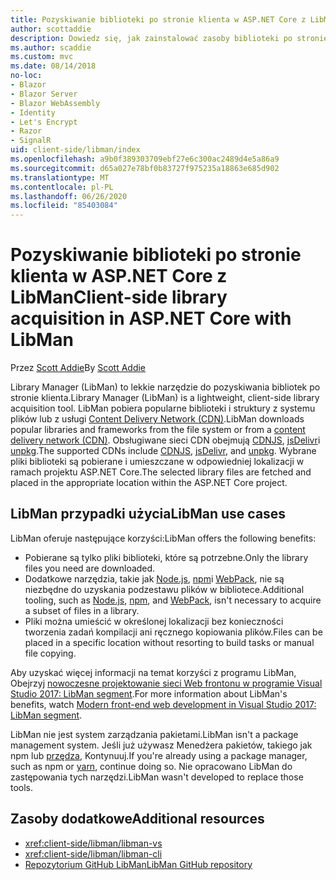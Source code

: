 ```yaml
---
title: Pozyskiwanie biblioteki po stronie klienta w ASP.NET Core z LibMan
author: scottaddie
description: Dowiedz się, jak zainstalować zasoby biblioteki po stronie klienta w projekcie ASP.NET Core przy użyciu programu Library Manager (LibMan).
ms.author: scaddie
ms.custom: mvc
ms.date: 08/14/2018
no-loc:
- Blazor
- Blazor Server
- Blazor WebAssembly
- Identity
- Let's Encrypt
- Razor
- SignalR
uid: client-side/libman/index
ms.openlocfilehash: a9b0f389303709ebf27e6c300ac2489d4e5a86a9
ms.sourcegitcommit: d65a027e78bf0b83727f975235a18863e685d902
ms.translationtype: MT
ms.contentlocale: pl-PL
ms.lasthandoff: 06/26/2020
ms.locfileid: "85403084"
---
```

# <a name="client-side-library-acquisition-in-aspnet-core-with-libman"></a><span data-ttu-id="4c3dc-103">Pozyskiwanie biblioteki po stronie klienta w ASP.NET Core z LibMan</span><span class="sxs-lookup"><span data-stu-id="4c3dc-103">Client-side library acquisition in ASP.NET Core with LibMan</span></span>

<span data-ttu-id="4c3dc-104">Przez [Scott Addie](https://twitter.com/Scott_Addie)</span><span class="sxs-lookup"><span data-stu-id="4c3dc-104">By [Scott Addie](https://twitter.com/Scott_Addie)</span></span>

<span data-ttu-id="4c3dc-105">Library Manager (LibMan) to lekkie narzędzie do pozyskiwania bibliotek po stronie klienta.</span><span class="sxs-lookup"><span data-stu-id="4c3dc-105">Library Manager (LibMan) is a lightweight, client-side library acquisition tool.</span></span> <span data-ttu-id="4c3dc-106">LibMan pobiera popularne biblioteki i struktury z systemu plików lub z usługi [Content Delivery Network (CDN)](https://wikipedia.org/wiki/Content_delivery_network).</span><span class="sxs-lookup"><span data-stu-id="4c3dc-106">LibMan downloads popular libraries and frameworks from the file system or from a [content delivery network (CDN)](https://wikipedia.org/wiki/Content_delivery_network).</span></span> <span data-ttu-id="4c3dc-107">Obsługiwane sieci CDN obejmują [CDNJS](https://cdnjs.com/), [jsDelivr](https://www.jsdelivr.com/)i [unpkg](https://unpkg.com/#/).</span><span class="sxs-lookup"><span data-stu-id="4c3dc-107">The supported CDNs include [CDNJS](https://cdnjs.com/), [jsDelivr](https://www.jsdelivr.com/), and [unpkg](https://unpkg.com/#/).</span></span> <span data-ttu-id="4c3dc-108">Wybrane pliki biblioteki są pobierane i umieszczane w odpowiedniej lokalizacji w ramach projektu ASP.NET Core.</span><span class="sxs-lookup"><span data-stu-id="4c3dc-108">The selected library files are fetched and placed in the appropriate location within the ASP.NET Core project.</span></span>

## <a name="libman-use-cases"></a><span data-ttu-id="4c3dc-109">LibMan przypadki użycia</span><span class="sxs-lookup"><span data-stu-id="4c3dc-109">LibMan use cases</span></span>

<span data-ttu-id="4c3dc-110">LibMan oferuje następujące korzyści:</span><span class="sxs-lookup"><span data-stu-id="4c3dc-110">LibMan offers the following benefits:</span></span>

* <span data-ttu-id="4c3dc-111">Pobierane są tylko pliki biblioteki, które są potrzebne.</span><span class="sxs-lookup"><span data-stu-id="4c3dc-111">Only the library files you need are downloaded.</span></span>
* <span data-ttu-id="4c3dc-112">Dodatkowe narzędzia, takie jak [Node.js](https://nodejs.org), [npm](https://www.npmjs.com)i [WebPack](https://webpack.js.org), nie są niezbędne do uzyskania podzestawu plików w bibliotece.</span><span class="sxs-lookup"><span data-stu-id="4c3dc-112">Additional tooling, such as [Node.js](https://nodejs.org), [npm](https://www.npmjs.com), and [WebPack](https://webpack.js.org), isn't necessary to acquire a subset of files in a library.</span></span>
* <span data-ttu-id="4c3dc-113">Pliki można umieścić w określonej lokalizacji bez konieczności tworzenia zadań kompilacji ani ręcznego kopiowania plików.</span><span class="sxs-lookup"><span data-stu-id="4c3dc-113">Files can be placed in a specific location without resorting to build tasks or manual file copying.</span></span>

<span data-ttu-id="4c3dc-114">Aby uzyskać więcej informacji na temat korzyści z programu LibMan, Obejrzyj [nowoczesne projektowanie sieci Web frontonu w programie Visual Studio 2017: LibMan segment](https://channel9.msdn.com/Events/Build/2017/B8073#time=43m34s).</span><span class="sxs-lookup"><span data-stu-id="4c3dc-114">For more information about LibMan's benefits, watch [Modern front-end web development in Visual Studio 2017: LibMan segment](https://channel9.msdn.com/Events/Build/2017/B8073#time=43m34s).</span></span>

<span data-ttu-id="4c3dc-115">LibMan nie jest system zarządzania pakietami.</span><span class="sxs-lookup"><span data-stu-id="4c3dc-115">LibMan isn't a package management system.</span></span> <span data-ttu-id="4c3dc-116">Jeśli już używasz Menedżera pakietów, takiego jak npm lub [przędza](https://yarnpkg.com), Kontynuuj.</span><span class="sxs-lookup"><span data-stu-id="4c3dc-116">If you're already using a package manager, such as npm or [yarn](https://yarnpkg.com), continue doing so.</span></span> <span data-ttu-id="4c3dc-117">Nie opracowano LibMan do zastępowania tych narzędzi.</span><span class="sxs-lookup"><span data-stu-id="4c3dc-117">LibMan wasn't developed to replace those tools.</span></span>

## <a name="additional-resources"></a><span data-ttu-id="4c3dc-118">Zasoby dodatkowe</span><span class="sxs-lookup"><span data-stu-id="4c3dc-118">Additional resources</span></span>

* <xref:client-side/libman/libman-vs>
* <xref:client-side/libman/libman-cli>
* [<span data-ttu-id="4c3dc-119">Repozytorium GitHub LibMan</span><span class="sxs-lookup"><span data-stu-id="4c3dc-119">LibMan GitHub repository</span></span>](https://github.com/aspnet/LibraryManager)
